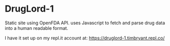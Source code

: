 # DrugLord-1
Static site using OpenFDA API.
uses Javascript to fetch and parse drug data into 
a human readable format.

I have it set up on my repl.it account at:
https://druglord-1.timbryant.repl.co/
